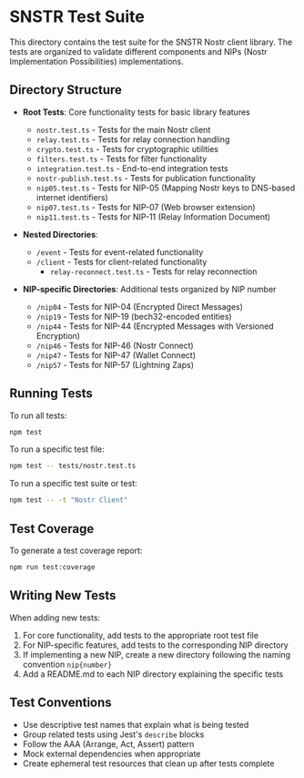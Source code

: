 # SNSTR Test Suite

This directory contains the test suite for the SNSTR Nostr client library. The tests are organized to validate different components and NIPs (Nostr Implementation Possibilities) implementations.

## Directory Structure

- **Root Tests**: Core functionality tests for basic library features
  - `nostr.test.ts` - Tests for the main Nostr client
  - `relay.test.ts` - Tests for relay connection handling
  - `crypto.test.ts` - Tests for cryptographic utilities
  - `filters.test.ts` - Tests for filter functionality
  - `integration.test.ts` - End-to-end integration tests
  - `nostr-publish.test.ts` - Tests for publication functionality
  - `nip05.test.ts` - Tests for NIP-05 (Mapping Nostr keys to DNS-based internet identifiers)
  - `nip07.test.ts` - Tests for NIP-07 (Web browser extension)
  - `nip11.test.ts` - Tests for NIP-11 (Relay Information Document)

- **Nested Directories**:
  - `/event` - Tests for event-related functionality
  - `/client` - Tests for client-related functionality
    - `relay-reconnect.test.ts` - Tests for relay reconnection

- **NIP-specific Directories**: Additional tests organized by NIP number
  - `/nip04` - Tests for NIP-04 (Encrypted Direct Messages)
  - `/nip19` - Tests for NIP-19 (bech32-encoded entities)
  - `/nip44` - Tests for NIP-44 (Encrypted Messages with Versioned Encryption)
  - `/nip46` - Tests for NIP-46 (Nostr Connect)
  - `/nip47` - Tests for NIP-47 (Wallet Connect)
  - `/nip57` - Tests for NIP-57 (Lightning Zaps)

## Running Tests

To run all tests:

```bash
npm test
```

To run a specific test file:

```bash
npm test -- tests/nostr.test.ts
```

To run a specific test suite or test:

```bash
npm test -- -t "Nostr Client"
```

## Test Coverage

To generate a test coverage report:

```bash
npm run test:coverage
```

## Writing New Tests

When adding new tests:

1. For core functionality, add tests to the appropriate root test file
2. For NIP-specific features, add tests to the corresponding NIP directory
3. If implementing a new NIP, create a new directory following the naming convention `nip{number}`
4. Add a README.md to each NIP directory explaining the specific tests

## Test Conventions

- Use descriptive test names that explain what is being tested
- Group related tests using Jest's `describe` blocks
- Follow the AAA (Arrange, Act, Assert) pattern
- Mock external dependencies when appropriate
- Create ephemeral test resources that clean up after tests complete 